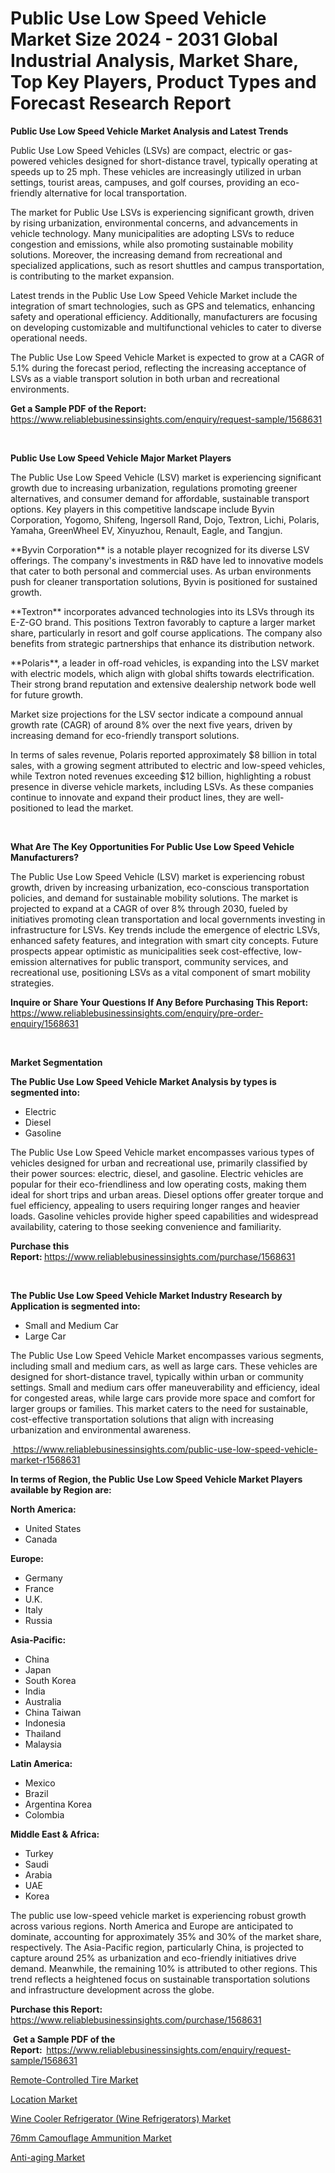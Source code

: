 <p><h1>Public Use Low Speed Vehicle Market Size 2024 - 2031 Global Industrial Analysis, Market Share, Top Key Players, Product Types and Forecast Research Report</h1></p><p><strong>Public Use Low Speed Vehicle Market Analysis and Latest Trends</strong></p>
<p><p>Public Use Low Speed Vehicles (LSVs) are compact, electric or gas-powered vehicles designed for short-distance travel, typically operating at speeds up to 25 mph. These vehicles are increasingly utilized in urban settings, tourist areas, campuses, and golf courses, providing an eco-friendly alternative for local transportation.</p><p>The market for Public Use LSVs is experiencing significant growth, driven by rising urbanization, environmental concerns, and advancements in vehicle technology. Many municipalities are adopting LSVs to reduce congestion and emissions, while also promoting sustainable mobility solutions. Moreover, the increasing demand from recreational and specialized applications, such as resort shuttles and campus transportation, is contributing to the market expansion.</p><p>Latest trends in the Public Use Low Speed Vehicle Market include the integration of smart technologies, such as GPS and telematics, enhancing safety and operational efficiency. Additionally, manufacturers are focusing on developing customizable and multifunctional vehicles to cater to diverse operational needs.</p><p>The Public Use Low Speed Vehicle Market is expected to grow at a CAGR of 5.1% during the forecast period, reflecting the increasing acceptance of LSVs as a viable transport solution in both urban and recreational environments.</p></p>
<p><strong>Get a Sample PDF of the Report:&nbsp;</strong> <a href="https://www.reliablebusinessinsights.com/enquiry/request-sample/1568631?utm_campaign=1091&utm_medium=2&utm_source=Github&utm_content=ia&utm_term=14102024&utm_id=public-use-low-speed-vehicle">https://www.reliablebusinessinsights.com/enquiry/request-sample/1568631</a></p>
<p>&nbsp;</p>
<p><strong>Public Use Low Speed Vehicle Major Market Players</strong></p>
<p><p>The Public Use Low Speed Vehicle (LSV) market is experiencing significant growth due to increasing urbanization, regulations promoting greener alternatives, and consumer demand for affordable, sustainable transport options. Key players in this competitive landscape include Byvin Corporation, Yogomo, Shifeng, Ingersoll Rand, Dojo, Textron, Lichi, Polaris, Yamaha, GreenWheel EV, Xinyuzhou, Renault, Eagle, and Tangjun.</p><p>**Byvin Corporation** is a notable player recognized for its diverse LSV offerings. The company's investments in R&D have led to innovative models that cater to both personal and commercial uses. As urban environments push for cleaner transportation solutions, Byvin is positioned for sustained growth.</p><p>**Textron** incorporates advanced technologies into its LSVs through its E-Z-GO brand. This positions Textron favorably to capture a larger market share, particularly in resort and golf course applications. The company also benefits from strategic partnerships that enhance its distribution network.</p><p>**Polaris**, a leader in off-road vehicles, is expanding into the LSV market with electric models, which align with global shifts towards electrification. Their strong brand reputation and extensive dealership network bode well for future growth.</p><p>Market size projections for the LSV sector indicate a compound annual growth rate (CAGR) of around 8% over the next five years, driven by increasing demand for eco-friendly transport solutions.</p><p>In terms of sales revenue, Polaris reported approximately $8 billion in total sales, with a growing segment attributed to electric and low-speed vehicles, while Textron noted revenues exceeding $12 billion, highlighting a robust presence in diverse vehicle markets, including LSVs. As these companies continue to innovate and expand their product lines, they are well-positioned to lead the market.</p></p>
<p>&nbsp;</p>
<p><strong>What Are The Key Opportunities For Public Use Low Speed Vehicle Manufacturers?</strong></p>
<p><p>The Public Use Low Speed Vehicle (LSV) market is experiencing robust growth, driven by increasing urbanization, eco-conscious transportation policies, and demand for sustainable mobility solutions. The market is projected to expand at a CAGR of over 8% through 2030, fueled by initiatives promoting clean transportation and local governments investing in infrastructure for LSVs. Key trends include the emergence of electric LSVs, enhanced safety features, and integration with smart city concepts. Future prospects appear optimistic as municipalities seek cost-effective, low-emission alternatives for public transport, community services, and recreational use, positioning LSVs as a vital component of smart mobility strategies.</p></p>
<p><strong>Inquire or Share Your Questions If Any Before Purchasing This Report:</strong> <a href="https://www.reliablebusinessinsights.com/enquiry/pre-order-enquiry/1568631?utm_campaign=1091&utm_medium=2&utm_source=Github&utm_content=ia&utm_term=14102024&utm_id=public-use-low-speed-vehicle">https://www.reliablebusinessinsights.com/enquiry/pre-order-enquiry/1568631</a></p>
<p>&nbsp;</p>
<p><strong>Market Segmentation</strong></p>
<p><strong>The Public Use Low Speed Vehicle Market Analysis by types is segmented into:</strong></p>
<p><ul><li>Electric</li><li>Diesel</li><li>Gasoline</li></ul></p>
<p><p>The Public Use Low Speed Vehicle market encompasses various types of vehicles designed for urban and recreational use, primarily classified by their power sources: electric, diesel, and gasoline. Electric vehicles are popular for their eco-friendliness and low operating costs, making them ideal for short trips and urban areas. Diesel options offer greater torque and fuel efficiency, appealing to users requiring longer ranges and heavier loads. Gasoline vehicles provide higher speed capabilities and widespread availability, catering to those seeking convenience and familiarity.</p></p>
<p><strong>Purchase this Report:&nbsp;</strong><a href="https://www.reliablebusinessinsights.com/purchase/1568631?utm_campaign=1091&utm_medium=2&utm_source=Github&utm_content=ia&utm_term=14102024&utm_id=public-use-low-speed-vehicle">https://www.reliablebusinessinsights.com/purchase/1568631</a></p>
<p>&nbsp;</p>
<p><strong>The Public Use Low Speed Vehicle Market Industry Research by Application is segmented into:</strong></p>
<p><ul><li>Small and Medium Car</li><li>Large Car</li></ul></p>
<p><p>The Public Use Low Speed Vehicle Market encompasses various segments, including small and medium cars, as well as large cars. These vehicles are designed for short-distance travel, typically within urban or community settings. Small and medium cars offer maneuverability and efficiency, ideal for congested areas, while large cars provide more space and comfort for larger groups or families. This market caters to the need for sustainable, cost-effective transportation solutions that align with increasing urbanization and environmental awareness.</p></p>
<p><a href="https://www.reliablebusinessinsights.com/public-use-low-speed-vehicle-market-r1568631?utm_campaign=1091&utm_medium=2&utm_source=Github&utm_content=ia&utm_term=14102024&utm_id=public-use-low-speed-vehicle">&nbsp;https://www.reliablebusinessinsights.com/public-use-low-speed-vehicle-market-r1568631</a></p>
<p><strong>In terms of Region, the Public Use Low Speed Vehicle Market Players available by Region are:</strong></p>
<p>
    <p> <strong> North America: </strong>
        <ul>
            <li>United States</li>
            <li>Canada</li>
        </ul>
        </p> 
    <p> <strong> Europe: </strong>
        <ul>
            <li>Germany</li>
            <li>France</li>
            <li>U.K.</li>
            <li>Italy</li>
            <li>Russia</li>
        </ul>
        </p> 
    <p> <strong> Asia-Pacific: </strong>
        <ul>
            <li>China</li>
            <li>Japan</li>
            <li>South Korea</li>
            <li>India</li>
            <li>Australia</li>
            <li>China Taiwan</li>
            <li>Indonesia</li>
            <li>Thailand</li>
            <li>Malaysia</li>
        </ul>
        </p> 
    <p> <strong> Latin America: </strong>
        <ul>
            <li>Mexico</li>
            <li>Brazil</li>
            <li>Argentina Korea</li>
            <li>Colombia</li>
        </ul>
        </p> 
    <p> <strong> Middle East & Africa: </strong>
        <ul>
            <li>Turkey</li>
            <li>Saudi</li>
            <li>Arabia</li>
            <li>UAE</li>
            <li>Korea</li>
        </ul>
    </p>
    </p>
<p><p>The public use low-speed vehicle market is experiencing robust growth across various regions. North America and Europe are anticipated to dominate, accounting for approximately 35% and 30% of the market share, respectively. The Asia-Pacific region, particularly China, is projected to capture around 25% as urbanization and eco-friendly initiatives drive demand. Meanwhile, the remaining 10% is attributed to other regions. This trend reflects a heightened focus on sustainable transportation solutions and infrastructure development across the globe.</p></p>
<p><strong>Purchase this Report: </strong><a href="https://www.reliablebusinessinsights.com/purchase/1568631?utm_campaign=1091&utm_medium=2&utm_source=Github&utm_content=ia&utm_term=14102024&utm_id=public-use-low-speed-vehicle">https://www.reliablebusinessinsights.com/purchase/1568631</a></p>
<p>&nbsp;<strong>Get a Sample PDF of the Report:&nbsp;&nbsp;</strong><a href="https://www.reliablebusinessinsights.com/enquiry/request-sample/1568631?utm_campaign=1091&utm_medium=2&utm_source=Github&utm_content=ia&utm_term=14102024&utm_id=public-use-low-speed-vehicle">https://www.reliablebusinessinsights.com/enquiry/request-sample/1568631</a></p>
<p><strong></strong></p>
<p><p><a href="https://github.com/roydonhol47/Market-Research-Report-List-1/blob/main/remote-controlled-tire-market.md?utm_campaign=1091&utm_medium=2&utm_source=Github&utm_content=ia&utm_term=14102024&utm_id=public-use-low-speed-vehicle">Remote-Controlled Tire Market</a></p><p><a href="https://github.com/maniehilp9ib/Market-Research-Report-List-1/blob/main/location-market.md?utm_campaign=1091&utm_medium=2&utm_source=Github&utm_content=ia&utm_term=14102024&utm_id=public-use-low-speed-vehicle">Location Market</a></p><p><a href="https://www.linkedin.com/pulse/wine-cooler-refrigerator-refrigerators-market2024-2031-3mape?trk=public_post_embed_feed-article-content&utm_campaign=1091&utm_medium=2&utm_source=Github&utm_content=ia&utm_term=14102024&utm_id=public-use-low-speed-vehicle">Wine Cooler Refrigerator (Wine Refrigerators) Market</a></p><p><a href="https://www.linkedin.com/pulse/76mm-camouflage-ammunition-market-strategic-insights-product-evolution-g7sne?trk=public_post_embed_feed-article-content&utm_campaign=1091&utm_medium=2&utm_source=Github&utm_content=ia&utm_term=14102024&utm_id=public-use-low-speed-vehicle">76mm Camouflage Ammunition Market</a></p><p><a href="https://www.linkedin.com/pulse/market-forecasting-change-global-anti-aging-dynamics-h7nce?trk=public_post_embed_feed-article-content&utm_campaign=1091&utm_medium=2&utm_source=Github&utm_content=ia&utm_term=14102024&utm_id=public-use-low-speed-vehicle">Anti-aging Market</a></p></p>